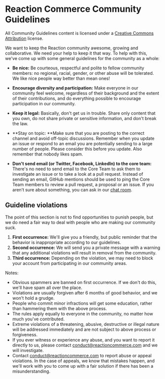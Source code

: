 # Reaction Commerce Community Guidelines

All Community Guidelines content is licensed under a [Creative Commons Attribution](https://creativecommons.org/licenses/by/3.0/) license.

We want to keep the Reaction community awesome, growing and collaborative. We need your help to keep it that way. To help with this, we've come up with some general guidelines for the community as a whole:

* **Be nice:** Be courteous, respectful and polite to fellow community members: no regional, racial, gender, or other abuse will be tolerated. We like nice people way better than mean ones!

* **Encourage diversity and participation:** Make everyone in our community feel welcome, regardless of their background and the extent of their contributions, and do everything possible to encourage participation in our community.

* **Keep it legal:** Basically, don't get us in trouble. Share only content that you own, do not share private or sensitive information, and don't break the law.

* **Stay on topic: **Make sure that you are posting to the correct channel and avoid off-topic discussions. Remember when you update an issue or respond to an email you are potentially sending to a large number of people. Please consider this before you update. Also remember that nobody likes spam.

* **Don't send email (or Twitter, Facebook, LinkedIn) to the core team:** There's no need to send email to the Core Team to ask them to investigate an issue or to take a look at a pull request. Instead of sending an email, GitHub mentions should be used to ping the Core Team members to review a pull request, a proposal or an issue. If you aren’t sure about something, you can ask in our [chat room](https://gitter.im/reactioncommerce/reaction).

## **Guideline violations**

The point of this section is not to find opportunities to punish people, but we do need a fair way to deal with people who are making our community suck.

1. **First occurrence:** We'll give you a friendly, but public reminder that the behavior is inappropriate according to our guidelines.
1. **Second occurrence:** We will send you a private message with a warning that any additional violations will result in removal from the community.
1. **Third occurrence:** Depending on the violation, we may need to block your account from participating in our community areas.

Notes:

* Obvious spammers are banned on first occurrence. If we don't do this, we'll have spam all over the place.
* Violations are usually forgiven after 6 months of good behavior, and we won't hold a grudge.
* People who commit minor infractions will get some education, rather than hammering them with the above process.
* The rules apply equally to everyone in the community, no matter how much you've contributed.
* Extreme violations of a threatening, abusive, destructive or illegal nature will be addressed immediately and are not subject to above process or forgiveness.
* If you ever witness or experience any abuse, and you want to report it directly to us, please contact [conduct@reactioncommerce.com](mailto:abuse@reactioncommerce.com) and we will investigate.
* Contact [conduct@reactioncommerce.com](mailto:abuse@reactioncommerce.com) to report abuse or appeal violations. In the case of appeals, we know that mistakes happen, and we'll work with you to come up with a fair solution if there has been a misunderstanding.
